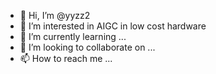 - 👋 Hi, I’m @yyzz2
- 👀 I’m interested in AIGC in low cost hardware
- 🌱 I’m currently learning ...
- 💞️ I’m looking to collaborate on ...
- 📫 How to reach me ...

<!---
yyzz2/yyzz2 is a ✨ special ✨ repository because its `README.md` (this file) appears on your GitHub profile.
You can click the Preview link to take a look at your changes.
--->
